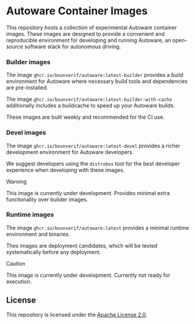 # Autoware Container Images

This repository hosts a collection of experimental Autoware container images. These images are designed to provide a convenient and reproducible environment for developing and running Autoware, an open-source software stack for autonomous driving.

### Builder images

The image `ghcr.io/bounverif/autoware:latest-builder` provides a build environment for Autoware where necessary build tools and dependencies are pre-installed. 

The image `ghcr.io/bounverif/autoware:latest-builder-with-cache` additionally includes a buildcache to speed up your Autoware builds.

These images are built weekly and recommended for the CI use.

### Devel images

The image `ghcr.io/bounverif/autoware:latest-devel` provides a richer development environment for Autoware developers. 

We suggest developers using the `distrobox` tool for the best developer experience when developing with these images.

> [!WARNING]
> This image is currently under development. Provides minimal extra functionality over builder images.

### Runtime images

The image `ghcr.io/bounverif/autoware:latest` provides a minimal runtime environment and binaries. 

Thes images are deployment candidates, which will be tested systematically before any deployment. 

> [!CAUTION]
> This image is currently under development. Currently not ready for execution.

## License

This repository is licensed under the [Apache License 2.0](LICENSE).
